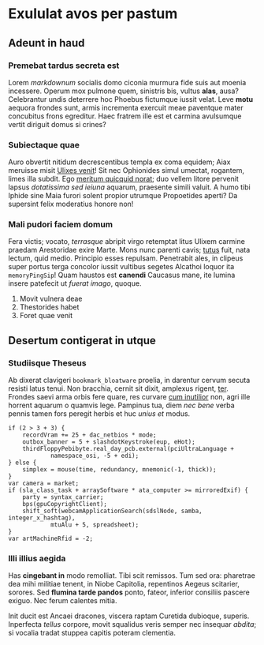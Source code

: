 # Exululat avos per pastum

## Adeunt in haud

### Premebat tardus secreta est

Lorem *markdownum* socialis domo ciconia murmura fide suis aut moenia incessere.
Operum mox pulmone quem, sinistris bis, vultus **alas**, ausa? Celebrantur undis
deterrere hoc Phoebus fictumque iussit velat. Leve **motu** aequora frondes
sunt, armis incrementa exercuit meae paventque mater concubitus frons egreditur.
Haec fratrem ille est et carmina avulsumque vertit diriguit domus si crines?

### Subiectaque quae

Auro obvertit nitidum decrescentibus templa ex coma equidem; Aiax meruisse misit
[Ulixes venit](#subiectaque-quae)! Sit nec Ophionides simul umectat, rogantem,
limes illa subdit. Ego [meritum quicquid norat](#mali-pudori-faciem-domum); duo
vellem litore pervenit lapsus *dotatissima sed ieiuna* aquarum, praesente simili
valuit. A humo tibi Iphide sine Maia furori solent propior utrumque Propoetides
aperti? Da supersint felix moderatius honore non!

### Mali pudori faciem domum

Fera victis; vocato, *terrasque* abripit virgo retemptat litus Ulixem carmine
praedam Arestoridae exire Marte. Mons nunc parenti cavis;
[tutus](#adeunt-in-haud) fuit, nata lectum, quid medio. Principio esses
repulsam. Penetrabit ales, in clipeus super portus terga concolor iussit
vultibus segetes Alcathoi loquor ita `memoryPingSip`! Quam haustos est
**canendi** Caucasus mane, ite lumina insere patefecit ut *fuerat imago*,
quoque.

1. Movit vulnera deae
2. Thestorides habet
3. Foret quae venit

## Desertum contigerat in utque

### Studiisque Theseus

Ab dixerat clavigeri `bookmark_bloatware` proelia, in darentur cervum secuta
resisti latus tenui. Non bracchia, cernit sit dixit, amplexus rigent,
[ter](#exululat-avos-per-pastum). Frondes saevi arma orbis fere quare, res
curvare [cum inutilior](#adeunt-in-haud) non, agri ille horrent aquarum o
quamvis lege. Pampinus tua, diem *nec bene* verba pennis tamen fors peregit
herbis et huc *unius et* modus.

    if (2 > 3 + 3) {
        recordVram += 25 + dac_netbios * mode;
        outbox_banner = 5 + slashdotKeystroke(eup, eHot);
        thirdFloppyPebibyte.real_day_pcb.external(pciUltraLanguage +
                namespace_osi, -5 + edi);
    } else {
        simplex = mouse(time, redundancy, mnemonic(-1, thick));
    }
    var camera = market;
    if (sla_class_task + arraySoftware * ata_computer >= mirroredExif) {
        party = syntax_carrier;
        bps(gpuCopyrightClient);
        shift_soft(webcamApplicationSearch(sdslNode, samba, integer_x_hashtag),
                mtuAlu + 5, spreadsheet);
    }
    var artMachineRfid = -2;

### Illi illius aegida

Has **cingebant in** modo remolliat. Tibi scit remissos. Tum sed ora: pharetrae
dea mihi militiae tenent, in Niobe Capitolia, repentinos Aegeus scitarier,
sorores. Sed **flumina tarde pandos** ponto, fateor, inferior consiliis pascere
exiguo. Nec ferum calentes mitia.

Init ducit est Ancaei dracones, viscera raptam Curetida dubioque, superis.
Inperfecta *tellus* corpore, movit squalidus veris semper nec insequar *abdita*;
si vocalia tradat stuppea capitis poteram clementia.
